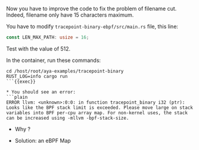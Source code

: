 Now you have to improve the code to fix the problem of filename cut. Indeed, filename only have 15 characters maximum.

You have to modify `tracepoint-binary-ebpf/src/main.rs` file, this line:
```rust
const LEN_MAX_PATH: usize = 16;
```

Test with the value of 512.

In the container, run these commands:

```plain
cd /host/root/aya-examples/tracepoint-binary
RUST_LOG=info cargo run
```{{exec}}

* You should see an error:
```plain
ERROR llvm: <unknown>:0:0: in function tracepoint_binary i32 (ptr): Looks like the BPF stack limit is exceeded. Please move large on stack variables into BPF per-cpu array map. For non-kernel uses, the stack can be increased using -mllvm -bpf-stack-size.
```
  * Why ?

* Solution: an eBPF Map
